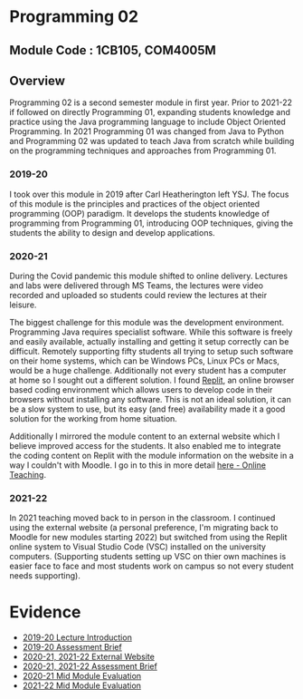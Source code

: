 # Programming 02

## Module Code : 1CB105, COM4005M

## Overview

Programming 02 is a second semester module in first year. Prior to 2021-22 if followed on directly Programming 01, expanding students knowledge and practice using the Java programming language to include Object Oriented Programming. In 2021 Programming 01 was changed from Java to Python and Programming 02 was updated to teach Java from scratch while building on the programming techniques and approaches from Programming 01.  

### 2019-20

I took over this module in 2019 after Carl Heatherington left YSJ. The focus of this module is the principles and practices of the object oriented programming (OOP) paradigm. It develops the students knowledge of programming from Programming 01, introducing OOP techniques, giving the students the ability to design and develop applications. 

### 2020-21

During the Covid pandemic this module shifted to online delivery. Lectures and labs were delivered through MS Teams, the lectures were video recorded and uploaded so students could review the lectures at their leisure.  

The biggest challenge for this module was the development environment. Programming Java requires specialist software. While this software is freely and easily available, actually installing and getting it setup correctly can be difficult. Remotely supporting fifty students all trying to setup such software on their home systems, which can be Windows PCs, Linux PCs or Macs, would be a huge challenge. Additionally not every student has a computer at home so I sought out a different solution. I found [Replit](https://replit.com/), an online browser based coding environment which allows users to develop code in their browsers without installing any software. This is not an ideal solution, it can be a slow system to use, but its easy (and free) availability made it a good solution for the working from home situation.  

Additionally I mirrored the module content to an external website which I believe improved access for the students. It also enabled me to integrate the coding content on Replit with the module information on the website in a way I couldn't with Moodle. I go in to this in more detail [here - Online Teaching](../../../CaseStudies/OnlineTeaching.md).  

### 2021-22

In 2021 teaching moved back to in person in the classroom. I continued using the external website (a personal preference, I'm migrating back to Moodle for new modules starting 2022) but switched from using the Replit online system to Visual Studio Code (VSC) installed on the university computers. (Supporting students setting up VSC on thier own machines is easier face to face and most students work on campus so not every student needs supporting).  

# Evidence

* [2019-20 Lecture Introduction](../../../evidence/1CB105-Lecture-01-Anim.pdf)
* [2019-20 Assessment Brief](../../../evidence/AssessmentBrief1CB1051920.doc)
* [2020-21, 2021-22 External Website](https://ysjprog02.netlify.app/)
* [2020-21, 2021-22 Assessment Brief](../../../evidence/COM4005M-AssessmentBrief-2020-21.doc)
* [2020-21 Mid Module Evaluation](../../../evidence/Prog02-2021MidMod.pdf)
* [2021-22 Mid Module Evaluation](../../../evidence/Prog02-2122MidMod.pdf)

